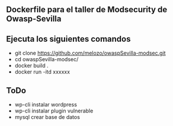 ## Dockerfile para el taller de Modsecurity de Owasp-Sevilla

## Ejecuta los siguientes comandos

- git clone https://github.com/melozo/owaspSevilla-modsec.git
- cd owaspSevilla-modsec/
- docker build .
- docker run -itd xxxxxx


## ToDo

- wp-cli instalar wordpress
- wp-cli instalar plugin vulnerable
- mysql crear base de datos
